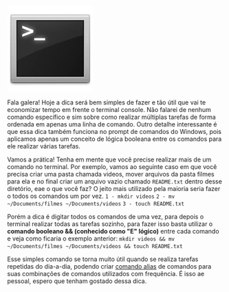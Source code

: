 ![Terminal Console Linux](/images/terminal-console-linux.jpg)

Fala galera! Hoje a dica será bem simples de fazer e tão útil que vai te economizar tempo em frente o terminal console. Não falarei de nenhum comando específico e sim sobre como realizar múltiplas tarefas de forma ordenada em apenas uma linha de comando. Outro detalhe interessante é que essa dica também funciona no prompt de comandos do Windows, pois aplicamos apenas um conceito de lógica booleana entre os comandos para ele realizar várias tarefas.

Vamos a prática! Tenha em mente que você precise realizar mais de um comando no terminal. Por exemplo, vamos ao seguinte caso em que você precisa criar uma pasta chamada videos, mover arquivos da pasta filmes para ela e no final criar um arquivo vazio chamado `README.txt` dentro desse diretório, eae o que você faz? O jeito mais utilizado pela maioria seria fazer o todos os comandos um por vez.
`1 - mkdir videos`
`2 - mv ~/Documents/filmes ~/Documents/videos`
`3 - touch README.txt`

Porém a dica é digitar todos os comandos de uma vez, para depois o terminal realizar todas as tarefas sozinho, para fazer isso basta utilizar o **comando booleano && (conhecido como "E" lógico)** entre cada comando e veja como ficaria o exemplo anterior:
`mkdir videos && mv ~/Documents/filmes ~/Documents/videos && touch README.txt`

Esse simples comando se torna muito útil quando se realiza tarefas repetidas do dia-a-dia, podendo criar [comando alias](/criando-comando-alias-no-bash-profile) de comandos para suas combinações de comandos utilizados com frequência. É isso ae pessoal, espero que tenham gostado dessa dica.